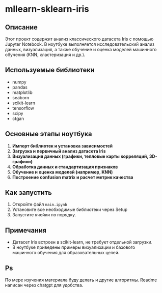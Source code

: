 # mllearn-sklearn-iris

## Описание

Этот проект содержит анализ классического датасета Iris с помощью Jupyter Notebook. 
В ноутбуке выполняется исследовательский анализ данных, визуализация, а также обучение и оценка моделей машинного обучения (KNN, кластеризация и др.).

## Используемые библиотеки

- numpy
- pandas
- matplotlib
- seaborn
- scikit-learn
- tensorflow
- scipy
- ctgan

## Основные этапы ноутбука

1. **Импорт библиотек и установка зависимостей**
2. **Загрузка и первичный анализ датасета Iris**
3. **Визуализация данных (графики, тепловые карты корреляций, 3D-графики)**
4. **Обработка данных и стандартизация признаков**
5. **Обучение и оценка моделей (например, KNN)**
6. **Построение confusion matrix и расчет метрик качества**

## Как запустить

1. Откройте файл `main.ipynb`
2. Установите все необходимые библиотеки через Setup
3. Запустите ячейки по порядку.

## Примечания

- Датасет Iris встроен в scikit-learn, не требует отдельной загрузки.
- В ноутбуке приведены примеры визуализации и базового машинного обучения для образовательных целей.

## Ps
По мере изучения материала буду делать и другие алгоритмы. Readme написан через chatgpt для удобства.